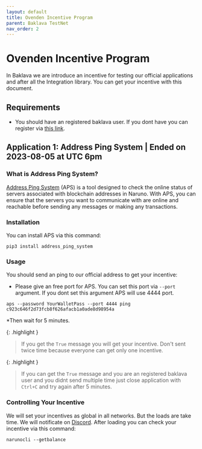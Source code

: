 ```yaml
---
layout: default
title: Ovenden Incentive Program
parent: Baklava TestNet
nav_order: 2
---
```


# Ovenden Incentive Program

In Baklava we are introduce an incentive for testing our official applications and after all the Integration library. You can get your incentive with this document.

## Requirements
- You should have an registered baklava user. If you dont have you can register via [this link](https://naruno.org/baklava-testnet/).


## Application 1: Address Ping System | Ended on 2023-08-05 at UTC 6pm

### What is Address Ping System?
[Address Ping System](https://github.com/Naruno/Address-Ping-System) (APS) is a tool designed to check the online status of servers associated with blockchain addresses in Naruno. With APS, you can ensure that the servers you want to communicate with are online and reachable before sending any messages or making any transactions.

### Installation
You can install APS via this command:
```console
pip3 install address_ping_system
```

### Usage
You should send an ping to our official address to get your incentive:

* Please give an free port for APS. You can set this port via `--port` argument. If you dont set this argument APS will use 4444 port.

```console
aps --password YourWalletPass --port 4444 ping c923c646f2d73fcb8f626afacb1a0ade8d98954a
```

*Then wait for 5 minutes.


{: .highlight }

> If you get the `True` message you will get your incentive. Don't sent twice time because everyone can get only one incentive.

{: .highlight }

> If you can get the `True` message and you are an registered baklava user and you didnt send multiple time just close application with `Ctrl+C` and try again after 5 minutes.


### Controlling Your Incentive
We will set your incentives as global in all networks. But the loads are take time. We will notificate on [Discord](https://discord.gg/Vpn2tfEEWc). After loading you can check your incentive via this command:

```console
narunocli --getbalance
```